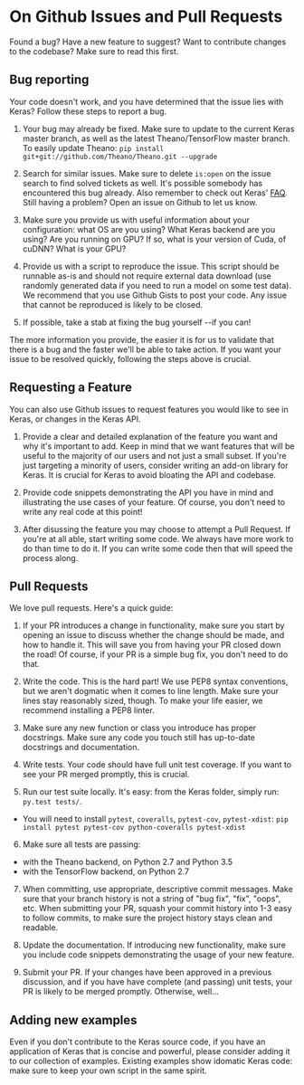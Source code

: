 # On Github Issues and Pull Requests

Found a bug? Have a new feature to suggest? Want to contribute changes to the codebase? Make sure to read this first.

## Bug reporting

Your code doesn't work, and you have determined that the issue lies with Keras? Follow these steps to report a bug.

1. Your bug may already be fixed. Make sure to update to the current Keras master branch, as well as the latest Theano/TensorFlow master branch.
To easily update Theano: `pip install git+git://github.com/Theano/Theano.git --upgrade`

2. Search for similar issues. Make sure to delete `is:open` on the issue search to find solved tickets as well. It's possible somebody has encountered this bug already. Also remember to check out Keras' [FAQ](http://keras.io/faq/). Still having a problem? Open an issue on Github to let us know.

3. Make sure you provide us with useful information about your configuration: what OS are you using? What Keras backend are you using? Are you running on GPU? If so, what is your version of Cuda, of cuDNN? What is your GPU?

4. Provide us with a script to reproduce the issue. This script should be runnable as-is and should not require external data download (use randomly generated data if you need to run a model on some test data). We recommend that you use Github Gists to post your code. Any issue that cannot be reproduced is likely to be closed.

5. If possible, take a stab at fixing the bug yourself --if you can!

The more information you provide, the easier it is for us to validate that there is a bug and the faster we'll be able to take action. If you want your issue to be resolved quickly, following the steps above is crucial.


## Requesting a Feature

You can also use Github issues to request features you would like to see in Keras, or changes in the Keras API. 

1. Provide a clear and detailed explanation of the feature you want and why it's important to add. Keep in mind that we want features that will be useful to the majority of our users and not just a small subset. If you're just targeting a minority of users, consider writing an add-on library for Keras. It is crucial for Keras to avoid bloating the API and codebase.

2. Provide code snippets demonstrating the API you have in mind and illustrating the use cases of your feature. Of course, you don't need to write any real code at this point!

3. After disussing the feature you may choose to attempt a Pull Request. If you're at all able, start writing some code. We always have more work to do than time to do it. If you can write some code then that will speed the process along.

## Pull Requests

We love pull requests. Here's a quick guide:

1. If your PR introduces a change in functionality, make sure you start by opening an issue to discuss whether the change should be made, and how to handle it. This will save you from having your PR closed down the road! Of course, if your PR is a simple bug fix, you don't need to do that.

2. Write the code. This is the hard part! We use PEP8 syntax conventions, but we aren't dogmatic when it comes to line length. Make sure your lines stay reasonably sized, though. To make your life easier, we recommend installing a PEP8 linter.

3. Make sure any new function or class you introduce has proper docstrings. Make sure any code you touch still has up-to-date docstrings and documentation.

4. Write tests. Your code should have full unit test coverage. If you want to see your PR merged promptly, this is crucial.

5. Run our test suite locally. It's easy: from the Keras folder, simply run: `py.test tests/`.
  - You will need to install `pytest`, `coveralls`, `pytest-cov`, `pytest-xdist`: `pip install pytest pytest-cov python-coveralls pytest-xdist`

6. Make sure all tests are passing:
  - with the Theano backend, on Python 2.7 and Python 3.5
  - with the TensorFlow backend, on Python 2.7

7. When committing, use appropriate, descriptive commit messages. Make sure that your branch history is not a string of "bug fix", "fix", "oops", etc. When submitting your PR, squash your commit history into 1-3 easy to follow commits, to make sure the project history stays clean and readable.

8. Update the documentation. If introducing new functionality, make sure you include code snippets demonstrating the usage of your new feature.

9. Submit your PR. If your changes have been approved in a previous discussion, and if you have have complete (and passing) unit tests, your PR is likely to be merged promptly. Otherwise, well...

## Adding new examples

Even if you don't contribute to the Keras source code, if you have an application of Keras that is concise and powerful, please consider adding it to our collection of examples. Existing examples show idomatic Keras code: make sure to keep your own script in the same spirit.
